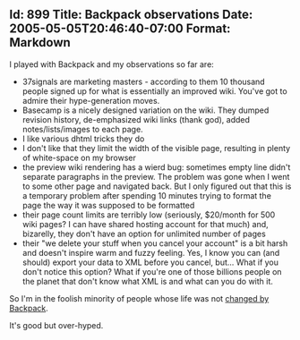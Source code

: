 Id: 899
Title: Backpack observations
Date: 2005-05-05T20:46:40-07:00
Format: Markdown
--------------
I played with Backpack and my observations so far are:

-   37signals are marketing masters - according to them 10 thousand
    people signed up for what is essentially an improved wiki. You've
    got to admire their hype-generation moves.
-   Basecamp is a nicely designed variation on the wiki. They dumped
    revision history, de-emphasized wiki links (thank god), added
    notes/lists/images to each page.
-   I like various dhtml tricks they do
-   I don't like that they limit the width of the visible page,
    resulting in plenty of white-space on my browser
-   the preview wiki rendering has a wierd bug: sometimes empty line
    didn't separate paragraphs in the preview. The problem was gone when
    I went to some other page and navigated back. But I only figured out
    that this is a temporary problem after spending 10 minutes trying to
    format the page the way it was supposed to be formatted
-   their page count limits are terribly low (seriously, $20/month for
    500 wiki pages? I can have shared hosting account for that much)
    and, bizarelly, they don't have an option for unlimited number of
    pages
-   their "we delete your stuff when you cancel your account" is a bit
    harsh and doesn't inspire warm and fuzzy feeling. Yes, I know you
    can (and should) export your data to XML before you cancel, but...
    What if you don't notice this option? What if you're one of those
    billions people on the planet that don't know what XML is and what
    can you do with it.

So I'm in the foolish minority of people whose life was not
[changed by Backpack](http://backpackit.com/weblog/archives/buzzpress/backpack_has_changed_the_way_i_live.php).

It's good but over-hyped.
